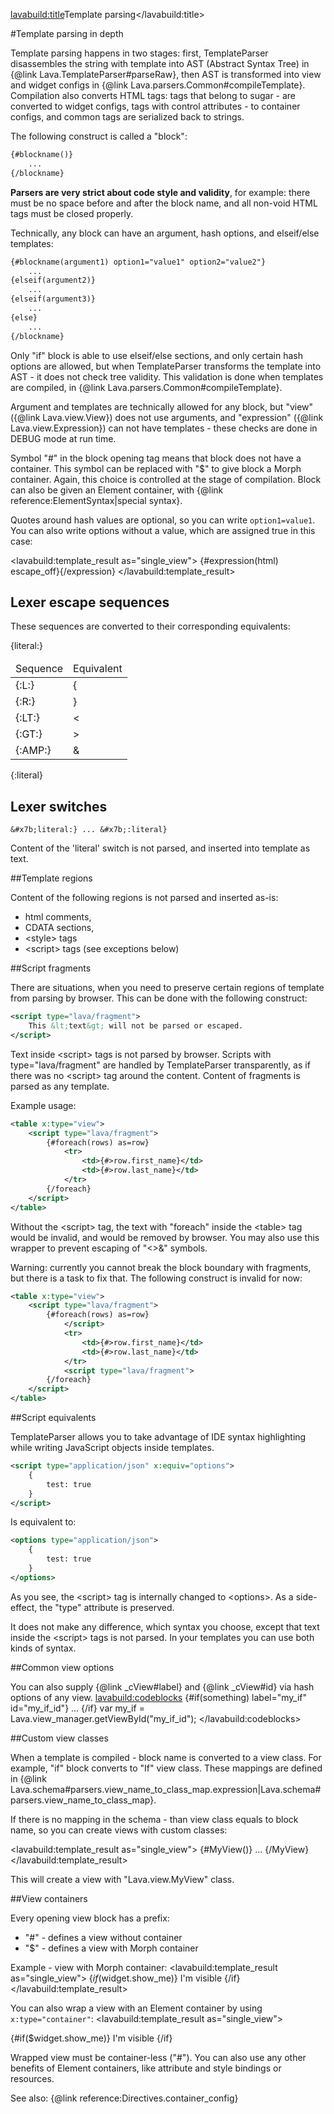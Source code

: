 <lavabuild:title>Template parsing</lavabuild:title>

#Template parsing in depth

Template parsing happens in two stages: first, TemplateParser disassembles the string with template into AST
(Abstract Syntax Tree) in {@link Lava.TemplateParser#parseRaw}, then AST is transformed into view and widget configs
in {@link Lava.parsers.Common#compileTemplate}. Compilation also converts HTML tags: tags that belong to sugar - 
are converted to widget configs, tags with control attributes - to container configs, and common tags are serialized 
back to strings.

The following construct is called a "block":

```xml
{#blockname()}
	...
{/blockname}
```

<b>Parsers are very strict about code style and validity</b>, for example: there must be no space before and after the block name,
and all non-void HTML tags must be closed properly.

Technically, any block can have an argument, hash options, and elseif/else templates:

```xml
{#blockname(argument1) option1="value1" option2="value2"}
	...
{elseif(argument2)}
	...
{elseif(argument3)}
	...
{else}
	...
{/blockname}
```

Only "if" block is able to use elseif/else sections, and only certain hash options are allowed, but
when TemplateParser transforms the template into AST - it does not check tree validity. 
This validation is done when templates are compiled, in {@link Lava.parsers.Common#compileTemplate}.

Argument and templates are technically allowed for any block, but "view" ({@link Lava.view.View}) does not use arguments, 
and "expression" ({@link Lava.view.Expression}) can not have templates - these checks are done in DEBUG mode at run time.

Symbol <str>"#"</str> in the block opening tag means that block does not have a container. 
This symbol can be replaced with <str>"$"</str> to give block a Morph container. Again, this choice is controlled at
the stage of compilation. Block can also be given an Element container, with {@link reference:ElementSyntax|special syntax}.

Quotes around hash values are optional, so you can write `option1=value1`. 
You can also write options without a value, which are assigned <kw>true</kw> in this case:

<lavabuild:template_result as="single_view">
{#expression(html) escape_off}{/expression}
</lavabuild:template_result>

## Lexer escape sequences

These sequences are converted to their corresponding equivalents:

{literal:}

<table class="api-member-table">
<thead><tr><td>Sequence</td><td>Equivalent</td></tr></thead>
<tbody>
<tr><td>{:L:}</td><td>{</td></tr>
<tr><td>{:R:}</td><td>}</td></tr>
<tr><td>{:LT:}</td><td>&lt;</td></tr>
<tr><td>{:GT:}</td><td>&gt;</td></tr>
<tr><td>{:AMP:}</td><td>&amp;</td></tr>
</tbody>
</table>

{:literal}

## Lexer switches

```text
&#x7b;literal:} ... &#x7b;:literal}
```

Content of the 'literal' switch is not parsed, and inserted into template as text.

##Template regions

Content of the following regions is not parsed and inserted as-is:
- html comments,
- CDATA sections,
- &lt;style&gt; tags
- &lt;script&gt; tags (see exceptions below)

##Script fragments

There are situations, when you need to preserve certain regions of template from parsing by browser.
This can be done with the following construct:

```xml
<script type="lava/fragment">
	This &lt;text&gt; will not be parsed or escaped.
</script>
```

Text inside &lt;script&gt; tags is not parsed by browser. Scripts with type="lava/fragment" are handled by TemplateParser
transparently, as if there was no &lt;script&gt; tag around the content. Content of fragments is parsed as any template.

Example usage:

```xml
<table x:type="view">
	<script type="lava/fragment">
		{#foreach(rows) as=row}
			<tr>
				<td>{#>row.first_name}</td>
				<td>{#>row.last_name}</td>
			</tr>
		{/foreach}
	</script>
</table>
```

Without the &lt;script&gt; tag, the text with "foreach" inside the &lt;table&gt; tag would be invalid, and would be removed by browser.
You may also use this wrapper to prevent escaping of "&lt;&gt;&amp;" symbols.

Warning: currently you cannot break the block boundary with fragments, but there is a task to fix that.
The following construct is invalid for now:
```xml
<table x:type="view">
	<script type="lava/fragment">
		{#foreach(rows) as=row}
			</script>
			<tr>
				<td>{#>row.first_name}</td>
				<td>{#>row.last_name}</td>
			</tr>
			<script type="lava/fragment">
		{/foreach}
	</script>
</table>
```

##Script equivalents

TemplateParser allows you to take advantage of IDE syntax highlighting while writing JavaScript objects inside templates.

```xml
<script type="application/json" x:equiv="options">
	{
		test: true
	}
</script>
```

Is equivalent to:

```xml
<options type="application/json">
	{
		test: true
	}
</options>
```

As you see, the &lt;script&gt; tag is internally changed to &lt;options&gt;. As a side-effect, the "type" attribute
is preserved.

It does not make any difference, which syntax you choose, except that text inside the &lt;script&gt; tags is not parsed.
In your templates you can use both kinds of syntax.

##Common view options

You can also supply {@link _cView#label} and {@link _cView#id} via hash options of any view.
<lavabuild:codeblocks>
	<codeblock lang="xml" title="Template">
{#if(something) label="my_if" id="my_if_id"}
	...
{/if}
	</codeblock>
	<codeblock lang="javascript" title="Script">
var my_if = Lava.view_manager.getViewById("my_if_id");
	</codeblock>
</lavabuild:codeblocks>

##Custom view classes

When a template is compiled - block name is converted to a view class.
For example, "if" block converts to "If" view class. These mappings are defined in 
{@link Lava.schema#parsers.view_name_to_class_map.expression|Lava.schema#parsers.view_name_to_class_map}.

If there is no mapping in the schema - than view class equals to block name, so you can create views with custom classes:

<lavabuild:template_result as="single_view">
{#MyView()}
	...
{/MyView}
</lavabuild:template_result>

This will create a view with "Lava.view.MyView" class.

##View containers

Every opening view block has a prefix:
- "#" - defines a view without container
- "$" - defines a view with Morph container

Example - view with Morph container:
<lavabuild:template_result as="single_view">
{$if($widget.show_me)}
	I'm visible
{/if}
</lavabuild:template_result>

You can also wrap a view with an Element container by using `x:type="container"`:
<lavabuild:template_result as="single_view">
<div x:type="container">
	{#if($widget.show_me)}
		I'm visible
	{/if}
</div>
</lavabuild:template_result>

Wrapped view must be container-less ("#"). You can also use any other benefits of Element containers,
like attribute and style bindings or resources.

See also: {@link reference:Directives.container_config}